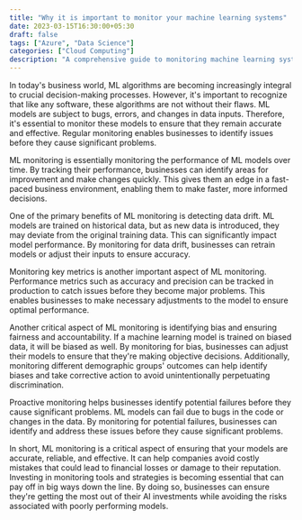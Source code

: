 ```yaml
---
title: "Why it is important to monitor your machine learning systems"
date: 2023-03-15T16:30:00+05:30
draft: false
tags: ["Azure", "Data Science"]
categories: ["Cloud Computing"]
description: "A comprehensive guide to monitoring machine learning systems"
---
```

In today's business world, ML algorithms are becoming increasingly integral to crucial decision-making processes. However, it's important to recognize that like any software, these algorithms are not without their flaws. ML models are subject to bugs, errors, and changes in data inputs. Therefore, it's essential to monitor these models to ensure that they remain accurate and effective. Regular monitoring enables businesses to identify issues before they cause significant problems.

ML monitoring is essentially monitoring the performance of ML models over time. By tracking their performance, businesses can identify areas for improvement and make changes quickly. This gives them an edge in a fast-paced business environment, enabling them to make faster, more informed decisions.

One of the primary benefits of ML monitoring is detecting data drift. ML models are trained on historical data, but as new data is introduced, they may deviate from the original training data. This can significantly impact model performance. By monitoring for data drift, businesses can retrain models or adjust their inputs to ensure accuracy.

Monitoring key metrics is another important aspect of ML monitoring. Performance metrics such as accuracy and precision can be tracked in production to catch issues before they become major problems. This enables businesses to make necessary adjustments to the model to ensure optimal performance.

Another critical aspect of ML monitoring is identifying bias and ensuring fairness and accountability. If a machine learning model is trained on biased data, it will be biased as well. By monitoring for bias, businesses can adjust their models to ensure that they're making objective decisions. Additionally, monitoring different demographic groups' outcomes can help identify biases and take corrective action to avoid unintentionally perpetuating discrimination.

Proactive monitoring helps businesses identify potential failures before they cause significant problems. ML models can fail due to bugs in the code or changes in the data. By monitoring for potential failures, businesses can identify and address these issues before they cause significant problems.

In short, ML monitoring is a critical aspect of ensuring that your models are accurate, reliable, and effective. It can help companies avoid costly mistakes that could lead to financial losses or damage to their reputation. Investing in monitoring tools and strategies is becoming essential that can pay off in big ways down the line. By doing so, businesses can ensure they're getting the most out of their AI investments while avoiding the risks associated with poorly performing models.
